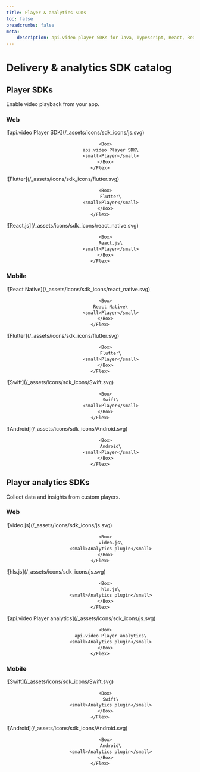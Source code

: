 ```yaml
---
title: Player & analytics SDKs
toc: false
breadcrumbs: false
meta: 
    description: api.video player SDKs for Java, Typescript, React, React Native, Flutter, Swift, and Kotlin.
---
```


<div class="section-header no-toc">

# Delivery & analytics SDK catalog

</div>

## Player SDKs

Enable video playback from your app.

### Web

<Grid cols="2" gap="3">
<Card href="././apivideo-player-sdk.md" pad="0">
    <Flex gap="2" pad="2" align="center">
        <Box>![api.video Player SDK](/_assets/icons/sdk_icons/js.svg)</Box>

        <Box>
            api.video Player SDK\
            <small>Player</small>
        </Box>
    </Flex>
</Card>

<Card href="././apivideo-flutter-player.md" pad="0">
    <Flex gap="2" pad="2" align="center">
        <Box>![Flutter](/_assets/icons/sdk_icons/flutter.svg)</Box>

        <Box>
            Flutter\
            <small>Player</small>
        </Box>
    </Flex>
</Card>

<Card href="././apivideo-react-player.md" pad="0">
    <Flex gap="2" pad="2" align="center">
        <Box>![React.js](/_assets/icons/sdk_icons/react_native.svg)</Box>

        <Box>
            React.js\
            <small>Player</small>
        </Box>
    </Flex>
</Card>
</Grid>

### Mobile

<Grid cols="2" gap="3">
<Card href="././apivideo-react-native-player.md" pad="0">
    <Flex gap="2" pad="2" align="center">
        <Box>![React Native](/_assets/icons/sdk_icons/react_native.svg)</Box>

        <Box>
            React Native\
            <small>Player</small>
        </Box>
    </Flex>
</Card>

<Card href="././apivideo-flutter-player.md" pad="0">
    <Flex gap="2" pad="2" align="center">
        <Box>![Flutter](/_assets/icons/sdk_icons/flutter.svg)</Box>

        <Box>
            Flutter\
            <small>Player</small>
        </Box>
    </Flex>
</Card>

<Card href="././apivideo-swift-player.md" pad="0">
    <Flex gap="2" pad="2" align="center">
        <Box>![Swift](/_assets/icons/sdk_icons/Swift.svg)</Box>

        <Box>
            Swift\
            <small>Player</small>
        </Box>
    </Flex>
</Card>

<Card href="././apivideo-android-player.md" pad="0">
    <Flex gap="2" pad="2" align="center">
        <Box>![Android](/_assets/icons/sdk_icons/Android.svg)</Box>

        <Box>
            Android\
            <small>Player</small>
        </Box>
    </Flex>
</Card>
</Grid>

## Player analytics SDKs

Collect data and insights from custom players.

### Web

<Grid cols="2" gap="3">
<Card href="././apivideo-videojs-analytics.md" pad="0">
    <Flex gap="2" pad="2" align="center">
        <Box>![video.js](/_assets/icons/sdk_icons/js.svg)</Box>

        <Box>
            video.js\
            <small>Analytics plugin</small>
        </Box>
    </Flex>
</Card>

<Card href="././apivideo-hlsjs-analytics.md" pad="0">
    <Flex gap="2" pad="2" align="center">
        <Box>![hls.js](/_assets/icons/sdk_icons/js.svg)</Box>

        <Box>
            hls.js\
            <small>Analytics plugin</small>
        </Box>
    </Flex>
</Card>

<Card href="././apivideo-player-analytics.md" pad="0">
    <Flex gap="2" pad="2" align="center">
        <Box>![api.video Player analytics](/_assets/icons/sdk_icons/js.svg)</Box>

        <Box>
            api.video Player analytics\
            <small>Analytics plugin</small>
        </Box>
    </Flex>
</Card>
</Grid>

### Mobile

<Grid cols="2" gap="3">

<Card href="././apivideo-swift-player-analytics.md" pad="0">
    <Flex gap="2" pad="2" align="center">
        <Box>![Swift](/_assets/icons/sdk_icons/Swift.svg)</Box>

        <Box>
            Swift\
            <small>Analytics plugin</small>
        </Box>
    </Flex>
</Card>

<Card href="././apivideo-android-player-analytics.md" pad="0">
    <Flex gap="2" pad="2" align="center">
        <Box>![Android](/_assets/icons/sdk_icons/Android.svg)</Box>

        <Box>
            Android\
            <small>Analytics plugin</small>
        </Box>
    </Flex>
</Card>
</Grid>